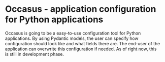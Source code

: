 # Occasus - application configuration for Python applications

Occasus is going to be a easy-to-use configuration tool for Python applications. By using Pydantic models, the user can specify how configuration should look like and what fields there are. The end-user of the application can overwrite this configuration if needed. As of right now, this is still in development phase.
